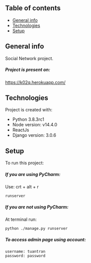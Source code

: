 ## Table of contents
* [General info](#general-info)
* [Technologies](#technologies)
* [Setup](#setup)

## General info
Social Network project.
##### Project is present on:
https://k02q.herokuapp.com/
	
## Technologies
Project is created with:
* Python 3.8.3rc1
* Node version: v14.4.0
* ReactJs
* Django version: 3.0.6
	
## Setup
To run this project:
##### If you are using PyCharm:
Use: crt + alt + r
```
runserver
```

##### If you are not using PyCharm:
At terminal run:
```
python ./manage.py runserver
```
##### To access admin page using account:
```
username: tuantran
password: password
```